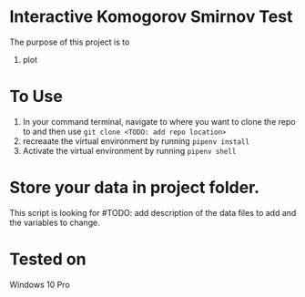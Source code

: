 # Interactive Komogorov Smirnov Test
The purpose of this project is to
1. plot 

# To Use
1. In your command terminal, navigate to where you want to clone the repo to and then use `git clone <TODO: add repo location>`
2. recreaate the virtual environment by running `pipenv install`
3. Activate the virtual environment by running `pipenv shell`

# Store your data in project folder.
This script is looking for #TODO: add description of the data files to add and the variables to change.

# Tested on
Windows 10 Pro
